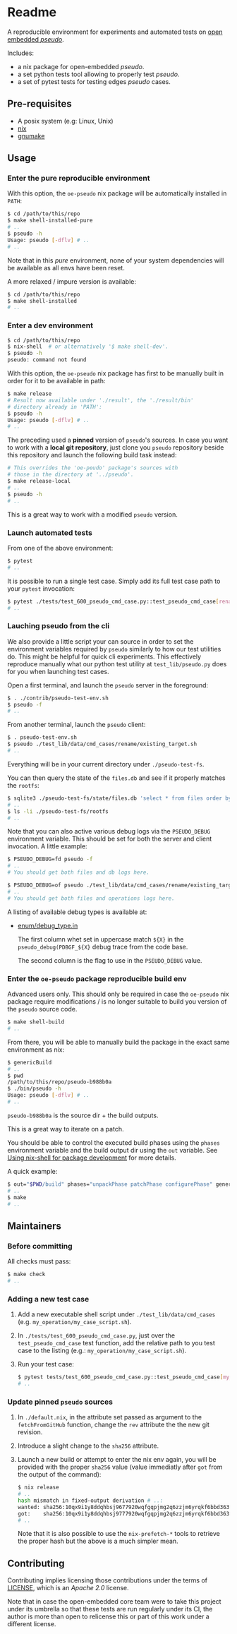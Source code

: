 Readme
======

A reproducible environment for experiments and automated tests
on [open embedded *pseudo*].

Includes:

 -  a nix package for open-embedded *pseudo*.
 -  a set python tests tool allowing to properly test *pseudo*.
 -  a set of pytest tests for testing edges *pseudo* cases.


[open embedded *pseudo*]: http://git.yoctoproject.org/cgit/cgit.cgi/pseudo/about/?h=oe-core


Pre-requisites
--------------


 -  A posix system (e.g: Linux, Unix)
 -  [nix]
 -  [gnumake]


[nix]: https://nixos.org/download.html
[gnumake]: https://www.gnu.org/software/make/


Usage
-----

### Enter the pure reproducible environment

With this option, the `oe-pseudo` nix package will be automatically installed in
`PATH`:

```bash
$ cd /path/to/this/repo
$ make shell-installed-pure
# ..
$ pseudo -h
Usage: pseudo [-dflv] # ..
# ..
```

Note that in this *pure* environment, none of your system dependencies will be
available as all envs have been reset.

A more relaxed / impure version is available:

```bash
$ cd /path/to/this/repo
$ make shell-installed
# ..
```

### Enter a dev environment

```bash
$ cd /path/to/this/repo
$ nix-shell  # or alternatively '$ make shell-dev'.
$ pseudo -h
pseudo: command not found
```

With this option, the `oe-pseudo` nix package has first to be manually built in
order for it to be available in path:

```bash
$ make release
# Result now available under './result', the './result/bin'
# directory already in 'PATH':
$ pseudo -h
Usage: pseudo [-dflv] # ..
# ..
```

The preceding used a **pinned** version of `pseudo`'s sources. In case you want
to work with a **local git repository**, just clone you `pseudo` repository
beside this repository and launch the following build task instead:

```bash
# This overrides the 'oe-peudo' package's sources with
# those in the directory at '../pseudo'.
$ make release-local
# ..
$ pseudo -h
# ..
```

This is a great way to work with a modified `pseudo` version.


### Launch automated tests

From one of the above environment:

```bash
$ pytest
# ..
```

It is possible to run a single test case. Simply add its full test case path
to your `pytest` invocation:

```bash
$ pytest ./tests/test_600_pseudo_cmd_case.py::test_pseudo_cmd_case[rename/existing_target.sh]
# ..
```


### Lauching pseudo from the cli

We also provide a little script your can source in order to set the environment
variables required by `pseudo` similarly to how our test utilities do. This
might be helpful for quick cli experiments. This effectively reproduce manually
what our python test utility at `test_lib/pseudo.py` does for you when launching
test cases.

Open a first terminal, and launch the `pseudo` server in the foreground:

```bash
$ . ./contrib/pseudo-test-env.sh
$ pseudo -f
# ..
```

From another terminal, launch the `pseudo` client:

```bash
$ . pseudo-test-env.sh
$ pseudo ./test_lib/data/cmd_cases/rename/existing_target.sh
# ..
```

Everything will be in your current directory under `./pseudo-test-fs`.

You can then query the state of the `files.db` and
see if it properly matches the `rootfs`:

```bash
$ sqlite3 ./pseudo-test-fs/state/files.db 'select * from files order by id'
# ..
$ ls -li ./pseudo-test-fs/rootfs
# ..
```

Note that you can also active various debug logs via the `PSEUDO_DEBUG`
environment variable. This should be set for both the server and client
invocation. A little example:

```bash
$ PSEUDO_DEBUG=fd pseudo -f
# ..
# You should get both files and db logs here.
```

```bash
$ PSEUDO_DEBUG=of pseudo ./test_lib/data/cmd_cases/rename/existing_target.sh
# ..
# You should get both files and operations logs here.
```

A listing of available debug types is available at:

 -  [enum/debug_type.in](http://git.yoctoproject.org/cgit/cgit.cgi/pseudo/tree/enums/debug_type.in?h=oe-core)

    The first column whet set in uppercase match `${X}` in the
    `pseudo_debug(PDBGF_${X}` debug trace from the code base.

    The second column is the flag to use in the `PSEUDO_DEBUG` value.


### Enter the `oe-pseudo` package reproducible build env

Advanced users only. This should only be required in case the `oe-pseudo` nix
package require modifications / is no longer suitable to build you version of
the `pseudo` source code.

```bash
$ make shell-build
# ..
```

From there, you will be able to manually build the
package in the exact same environment as nix:

```bash
$ genericBuild
# ..
$ pwd
/path/to/this/repo/pseudo-b988b0a
$ ./bin/pseudo -h
Usage: pseudo [-dflv] # ..
# ..
```

`pseudo-b988b0a` is the source dir + the build outputs.

This is a great way to iterate on a patch.

You should be able to control the executed build phases using the `phases`
environment variable and the build output dir using the `out` variable. See
[Using nix-shell for package development] for more details.

A quick example:

```bash
$ out="$PWD/build" phases="unpackPhase patchPhase configurePhase" genericBuild
# ..
$ make
# ..
```

[Using nix-shell for package development]: https://nixos.wiki/wiki/Nixpkgs/Create_and_debug_packages#Using_nix-shell_for_package_development


Maintainers
-----------

### Before committing

All checks must pass:

```bash
$ make check
# ..
```


### Adding a new test case

 1. Add a new executable shell script under `./test_lib/data/cmd_cases` (e.g.
    `my_operation/my_case_script.sh`).

 2. In `./tests/test_600_pseudo_cmd_case.py`, just over the `test_pseudo_cmd_case`
    test function, add the relative path to you test case to the listing
    (e.g.: `my_operation/my_case_script.sh`).

 3. Run your test case:

    ```bash
    $ pytest tests/test_600_pseudo_cmd_case.py::test_pseudo_cmd_case[my_operation/my_case_script.sh]
    # ..
    ```

### Update pinned `pseudo` sources

 1. In `./default.nix`, in the attribute set passed as argument to the
    `fetchFromGitHub` function, change the `rev` attribute the the new
    git revision.

 2. Introduce a slight change to the `sha256` attribute.

 3. Launch a new build or attempt to enter the nix env again,
    you will be provided with the proper `sha256` value (value immediatly after
    `got` from the output of the command):

    ```bash
    $ nix release
    # ..
    hash mismatch in fixed-output derivation # ..:
    wanted: sha256:10qx9i1y8ddqhbsj9677920wqfgqpjmg2q6zzjm6yrqkf6bbd363
    got:    sha256:10qx9i1y8ddqhbsj9777920wqfgqpjmg2q6zzjm6yrqkf6bbd363
    # ..
    ```

    Note that it is also possible to use the `nix-prefetch-*` tools to retrieve
    the proper hash but the above is a much simpler mean.


Contributing
------------

Contributing implies licensing those contributions under the terms of
[LICENSE](./LICENSE), which is an *Apache 2.0* license.

Note that in case the open-embedded core team were to take this project
under its umbrella so that these tests are run regularly under its CI,
the author is more than open to relicense this or part of this work
under a different license.

